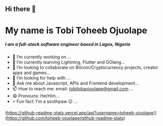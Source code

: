 ## Hi there 👋

# My name is Tobi Toheeb Ojuolape

##### I am a full-stack software engineer based in Lagos, Nigeria


- 🔭 I’m currently working on ...
- 🌱 I’m currently learning Lightning, Flutter and GOlang...
- 👯 I’m looking to collaborate on Bitcoin/Cryptocurrency projects, creator apps and games...
- 🤔 I’m looking for help with ...
- 💬 Ask me about Javascript, APIs and Frontend development...
- 📫 How to reach me: email: tobilobaojuolape@gmail.com ...
- 😄 Pronouns: He/Him...
- ⚡ Fun fact: I'm a southpaw 😉 ...



(https://github-readme-stats.vercel.app/api?username=toheeb-ojuolape)](https://github.com/toheeb-ojuolape/github-readme-stats)
